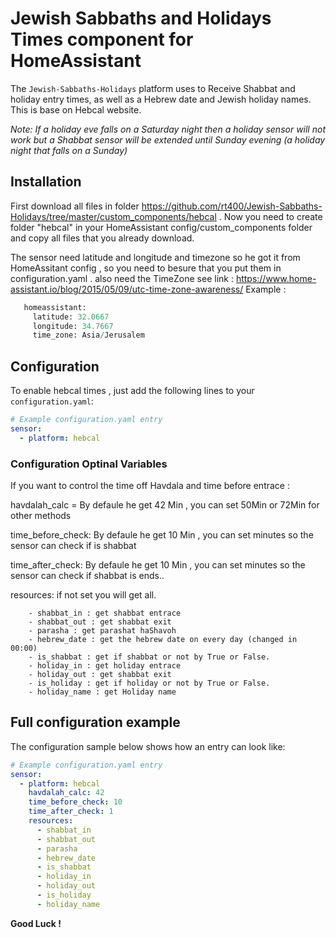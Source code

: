 # Jewish Sabbaths and Holidays Times component for HomeAssistant

The `Jewish-Sabbaths-Holidays` platform uses to Receive Shabbat and holiday entry times, as well as a Hebrew date and Jewish holiday names.
This is base on Hebcal website.

*Note: If a holiday eve falls on a Saturday night then a holiday sensor will not work but a Shabbat sensor will be extended until Sunday evening (a holiday night that falls on a Sunday)*

## Installation

First download all files in folder https://github.com/rt400/Jewish-Sabbaths-Holidays/tree/master/custom_components/hebcal .
Now you need to create folder "hebcal" in your HomeAssistant config/custom_components folder and copy all files that you already download.

The sensor need latitude and longitude and timezone so he got it from HomeAssitant config ,
   so you need to besure that you put them in configuration.yaml . also need the TimeZone 
   see link : https://www.home-assistant.io/blog/2015/05/09/utc-time-zone-awareness/
   Example :
   ```python
      homeassistant:
        latitude: 32.0667
        longitude: 34.7667
        time_zone: Asia/Jerusalem
   ```

## Configuration

To enable hebcal times , just add the following lines to your `configuration.yaml`:

```yaml
# Example configuration.yaml entry
sensor:
  - platform: hebcal
```

### Configuration Optinal Variables

If you want to control the time off Havdala and time before entrace :

havdalah_calc =   By defaule he get 42 Min , you can set 50Min or 72Min for other methods
  
time_before_check: By defaule he get 10 Min , you can set minutes so the sensor can check if is shabbat
  
time_after_check: By defaule he get 10 Min , you can set minutes so the sensor can check if shabbat is ends..

resources: if not set you will get all.
```
    - shabbat_in : get shabbat entrace
    - shabbat_out : get shabbat exit
    - parasha : get parashat haShavoh
    - hebrew_date : get the hebrew date on every day (changed in 00:00)
    - is_shabbat : get if shabbat or not by True or False.
    - holiday_in : get holiday entrace
    - holiday_out : get shabbat exit
    - is_holiday : get if holiday or not by True or False.
    - holiday_name : get Holiday name
```
## Full configuration example

The configuration sample below shows how an entry can look like:

```yaml
# Example configuration.yaml entry
sensor:
  - platform: hebcal
    havdalah_calc: 42
    time_before_check: 10
    time_after_check: 1
    resources:
      - shabbat_in
      - shabbat_out
      - parasha
      - hebrew_date
      - is_shabbat
      - holiday_in
      - holiday_out
      - is_holiday
      - holiday_name
```
  
  **Good Luck !**
